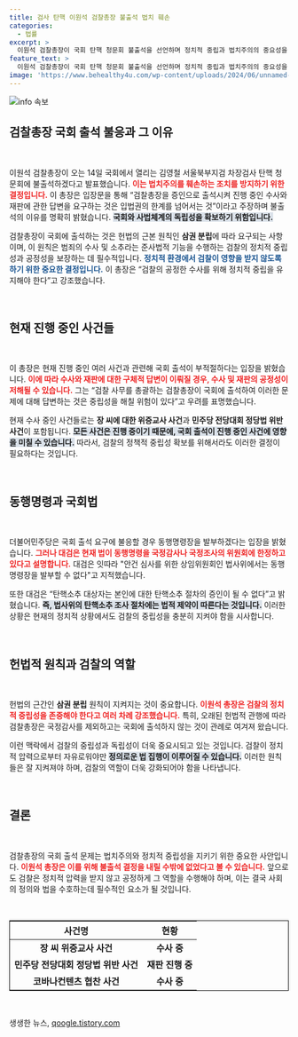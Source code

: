 ```yaml
---
title: 검사 탄핵 이원석 검찰총장 불출석 법치 훼손
categories:
  - 법률
excerpt: >
  이원석 검찰총장이 국회 탄핵 청문회 불출석을 선언하며 정치적 중립과 법치주의의 중요성을 역설했다. 그는 수사가 진행 중인 사안에 대해 답변할 경우 검찰의 공정성을 해칠 우려가 있다고 경고했다.
feature_text: >
  이원석 검찰총장이 국회 탄핵 청문회 불출석을 선언하며 정치적 중립과 법치주의의 중요성을 역설했다. 그는 수사가 진행 중인 사안에 대해 답변할 경우 검찰의 공정성을 해칠 우려가 있다고 경고했다.
image: 'https://www.behealthy4u.com/wp-content/uploads/2024/06/unnamed-file.png'
---
```


<p><img src="https://www.behealthy4u.com/wp-content/uploads/2024/06/unnamed-file.png" alt="info 속보" /></p>

<h2 data-ke-size="size26">검찰총장 국회 출석 불응과 그 이유</h2>

<p data-ke-size="size16">&nbsp;</p>

<p>이원석 검찰총장이 오는 14일 국회에서 열리는 김영철 서울북부지검 차장검사 탄핵 청문회에 불출석하겠다고 발표했습니다. <b><span style="color: #ee2323;">이는 법치주의를 훼손하는 조치를 방지하기 위한 결정입니다.</span></b> 이 총장은 입장문을 통해 “검찰총장을 증인으로 출석시켜 진행 중인 수사와 재판에 관한 답변을 요구하는 것은 입법권의 한계를 넘어서는 것”이라고 주장하며 불출석의 이유를 명확히 밝혔습니다. <b><span style="background-color: #21538527;">국회와 사법체계의 독립성을 확보하기 위함입니다.</span></b></p>

<p>검찰총장이 국회에 출석하는 것은 헌법의 근본 원칙인 <b>삼권 분립</b>에 따라 요구되는 사항이며, 이 원칙은 범죄의 수사 및 소추라는 준사법적 기능을 수행하는 검찰의 정치적 중립성과 공정성을 보장하는 데 필수적입니다. <b><span style="color: #1a5490;">정치적 환경에서 검찰이 영향을 받지 않도록 하기 위한 중요한 결정입니다.</span></b> 이 총장은 “검찰의 공정한 수사를 위해 정치적 중립을 유지해야 한다”고 강조했습니다.</p>

<p data-ke-size="size16">&nbsp;</p>

<h2 data-ke-size="size26">현재 진행 중인 사건들</h2>

<p data-ke-size="size16">&nbsp;</p>

<p>이 총장은 현재 진행 중인 여러 사건과 관련해 국회 출석이 부적절하다는 입장을 밝혔습니다. <b><span style="color: #ee2323;">이에 따라 수사와 재판에 대한 구체적 답변이 이뤄질 경우, 수사 및 재판의 공정성이 저해될 수 있습니다.</span></b> 그는 “검찰 사무를 총괄하는 검찰총장이 국회에 출석하여 이러한 문제에 대해 답변하는 것은 중립성을 해칠 위험이 있다”고 우려를 표명했습니다. </p>

<p>현재 수사 중인 사건들로는 <b>장 씨에 대한 위증교사 사건</b>과 <b>민주당 전당대회 정당법 위반 사건</b>이 포함됩니다. <b><span style="background-color: #21538527;">모든 사건은 진행 중이기 때문에, 국회 출석이 진행 중인 사건에 영향을 미칠 수 있습니다.</span></b> 따라서, 검찰의 정책적 중립성 확보를 위해서라도 이러한 결정이 필요하다는 것입니다.</p>

<p data-ke-size="size16">&nbsp;</p>

<h2 data-ke-size="size26">동행명령과 국회법</h2>

<p data-ke-size="size16">&nbsp;</p>

<p>더불어민주당은 국회 출석 요구에 불응할 경우 동행명령장을 발부하겠다는 입장을 밝혔습니다. <b><span style="color: #ee2323;">그러나 대검은 현재 법이 동행명령을 국정감사나 국정조사의 위원회에 한정하고 있다고 설명합니다.</span></b> 대검은 잇따라 "안건 심사를 위한 상임위원회인 법사위에서는 동행명령장을 발부할 수 없다"고 지적했습니다.</p>

<p>또한 대검은 “탄핵소추 대상자는 본인에 대한 탄핵소추 절차의 증인이 될 수 없다”고 밝혔습니다. <b><span style="background-color: #21538527;">즉, 법사위의 탄핵소추 조사 절차에는 법적 제약이 따른다는 것입니다.</span></b> 이러한 상황은 현재의 정치적 상황에서도 검찰의 중립성을 충분히 지켜야 함을 시사합니다.</p>

<p data-ke-size="size16">&nbsp;</p>

<h2 data-ke-size="size26">헌법적 원칙과 검찰의 역할</h2>

<p data-ke-size="size16">&nbsp;</p>

<p>헌법의 근간인 <b>삼권 분립</b> 원칙이 지켜지는 것이 중요합니다. <b><span style="color: #ee2323;">이원석 총장은 검찰의 정치적 중립성을 존중해야 한다고 여러 차례 강조했습니다.</span></b> 특히, 오래된 헌법적 관행에 따라 검찰총장은 국정감사를 제외하고는 국회에 출석하지 않는 것이 관례로 여겨져 왔습니다.</p>

<p>이런 맥락에서 검찰의 중립성과 독립성이 더욱 중요시되고 있는 것입니다. 검찰이 정치적 압력으로부터 자유로워야만 <b><span style="background-color: #21538527;">정의로운 법 집행이 이루어질 수 있습니다.</span></b> 이러한 원칙들은 잘 지켜져야 하며, 검찰의 역할이 더욱 강화되어야 함을 나타냅니다.</p>

<p data-ke-size="size16">&nbsp;</p>

<h2 data-ke-size="size26">결론</h2>

<p data-ke-size="size16">&nbsp;</p>

<p>검찰총장의 국회 출석 문제는 법치주의와 정치적 중립성을 지키기 위한 중요한 사안입니다. <b><span style="color: #ee2323;">이원석 총장은 이를 위해 불출석 결정을 내릴 수밖에 없었다고 볼 수 있습니다.</span></b> 앞으로도 검찰은 정치적 압력을 받지 않고 공정하게 그 역할을 수행해야 하며, 이는 결국 사회의 정의와 법을 수호하는데 필수적인 요소가 될 것입니다.</p>

<p data-ke-size="size16">&nbsp;</p>

<table style="width: 100%; border-collapse: collapse; border: 1px solid #000;">
  <thead>
    <tr>
      <th style="text-align: center; height: 17px;">사건명</th>
      <th style="text-align: center; height: 17px;">현황</th>
    </tr>
  </thead>
  <tbody>
    <tr>
      <td style="text-align: center; height: 17px;"><b>장 씨 위증교사 사건</b></td>
      <td style="text-align: center; height: 17px;"><b>수사 중</b></td>
    </tr>
    <tr>
      <td style="text-align: center; height: 17px;"><b>민주당 전당대회 정당법 위반 사건</b></td>
      <td style="text-align: center; height: 17px;"><b>재판 진행 중</b></td>
    </tr>
    <tr>
      <td style="text-align: center; height: 17px;"><b>코바나컨텐츠 협찬 사건</b></td>
      <td style="text-align: center; height: 17px;"><b>수사 중</b></td>
    </tr>
  </tbody>
</table>

<p data-ke-size="size16">&nbsp;</p>
생생한 뉴스, <a href="https://qoogle.tistory.com" rel="dofollow">qoogle.tistory.com</a>


